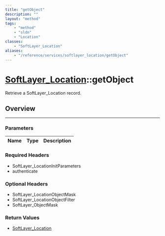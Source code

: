 ```yaml
---
title: "getObject"
description: ""
layout: "method"
tags:
    - "method"
    - "sldn"
    - "Location"
classes:
    - "SoftLayer_Location"
aliases:
    - "/reference/services/softlayer_location/getObject"
---
```

# [SoftLayer_Location](/reference/services/SoftLayer_Location)::getObject

Retrieve a SoftLayer_Location record.


## Overview 


-----

### Parameters 
|Name | Type | Description |
| --- | --- | --- |


### Required Headers
* SoftLayer_LocationInitParameters
* authenticate


### Optional Headers
* SoftLayer_LocationObjectMask
* SoftLayer_LocationObjectFilter
* SoftLayer_ObjectMask

### Return Values
* <a href='/reference/datatypes/SoftLayer_Location'>SoftLayer_Location </a>




